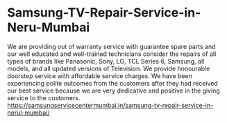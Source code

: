 # Samsung-TV-Repair-Service-in-Neru-Mumbai
We are providing out of warranty service with guarantee spare parts and our well educated and well-trained technicians consider the repairs of all types of brands like Panasonic, Sony, LG, TCL Series 6, Samsung, all models, and all updated versions of Television. We provide honourable doorstep service with affordable service charges. We have been experiencing polite outcomes from the customers after they had received our best service because we are very dedicative and positive in the giving service to the customers.  https://samsungservicecentermumbai.in/samsung-tv-repair-service-in-nerul-mumbai/
